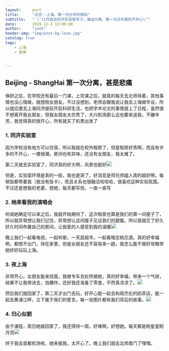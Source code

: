 ```yaml
---
layout:     post
title:      "北京--上海，第一次分开的情侣"
subtitle:   " \"11月我去同济实验室学习，被迫分离，第一次分开真的不开心\""
date:       2019-12-3 13:00:00
author:     "jack"
header-img: "img/post-bg-love.jpg"
catalog: true
tags:
    - 上海
    - 爱情


---
```


## Beijing - ShangHai 第一次分离，甚是悲痛

保研之后，在学校还有最后一门课，上完课之后，就真的每天去北师待着，其他事情也没心情做，就想陪女朋友，不过没想到，老师会跟我说让我去上海做毕设，所以就应邀去上海同济提前开启科研生活，也把学术论文的事情提上了日程，虽然很不想离开我女朋友，但我女朋友太优秀了，大兴机场那么远也要来送我，不嫌辛苦，我觉得真的很开心，所有就买了机票出发了

### 1. 同济实验室

因为学校没有地方可以住宿，所以我就在校外租房了，但是租房好贵啊，而且有许多的不开心，一楼很潮，房间也有异味，还没有女朋友，我太难了。

第二天就去实验室了，同济真的好大啊，风景也挺好![](https://tva1.sinaimg.cn/large/006tNbRwly1gbcirl9eqzj30vw0u0b2a.jpg)

但是，实验室环境是真的一般，我也是哭了，好消息是师兄师姐人真的超好啊，每顿饭都带着我（我没有饭卡），而且关系也很融洽哈哈哈，很喜欢这种实验氛围。不过还是想我的老婆，想她，每天都写信，一直一直写

### 2. 她来看我的演唱会

听闻她确定可以来之后，我就开始期待了，这次租房也算是我们的第一间屋子了，所以就异常想让我们记住，异常想让这间屋子见证我们的甜蜜。所以我就花了好久好久时间布置自己的房间，让我爱的人感受到我的温暖![](https://tva1.sinaimg.cn/large/006tNbRwly1gbcj8gfkucj30vn0u07wi.jpg)

晚上我们一起看电视，一起听歌，一天逛超市，一起看暗恋桃花源。真的好幸福啊，都想不出门，待在家里，但是女朋友还不容易来一趟，我怎么能不做好攻略带她好好玩玩上海。

### 3. 夜上海

非常开心，女朋友能来找我，我做专车去虹桥接她，真的好幸福，带来一个气球，结果不让我带进去，怕爆炸，还好我还准备了零食，不然真凉凉了。![](https://tva1.sinaimg.cn/large/006tNbRwly1gbcjd5pqk9j31400u00ti.jpg)

然后我们就回家了，第二天才出门去玩，好开心能一起去和周杰伦的奶茶店，能一起去黄浦江畔，立下属于我们的誓言。每一张图片都有我们背后的故事。![](https://tva1.sinaimg.cn/large/006tNbRwly1gbcjoa1nzbj30zn0u0e82.jpg)

### 4. 归心似箭

由于课程，周日她就回家了，我还得待一周，好难啊，好想她。每天都是盼星星盼月亮![](https://tva1.sinaimg.cn/large/006tNbRwly1gbcjqbw4suj314w0iatbb.jpg)

终于我会首都机场啦，她来接我，太开心了。晚上我们就去北师南门了嘿嘿。

